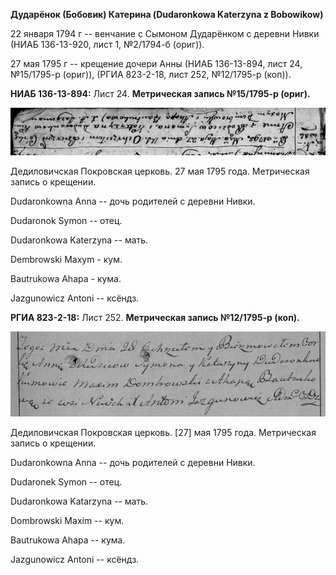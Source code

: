 **Дударёнок (Бобовик) Катерина (Dudaronkowa Katerzyna z Bobowikow)**

22 января 1794 г -- венчание с Сымоном Дударёнком с деревни Нивки (НИАБ
136-13-920, лист 1, №2/1794-б (ориг)).

27 мая 1795 г -- крещение дочери Анны (НИАБ 136-13-894, лист 24,
№15/1795-р (ориг)), (РГИА 823-2-18, лист 252, №12/1795-р (коп)).

**НИАБ 136-13-894:** Лист 24. **Метрическая запись №15/1795-р (ориг).**

![](./media/850e9e41794f03adcb18722a223f426d7dddb6c7.png)

Дедиловичская Покровская церковь. 27 мая 1795 года. Метрическая запись о
крещении.

Dudaronkowna Anna -- дочь родителей с деревни Нивки.

Dudaronоk Symon -- отец.

Dudaronkowa Katerzyna -- мать.

Dembrowski Maxym - кум.

Bautrukowa Ahapa - кума.

Jazgunowicz Antoni -- ксёндз.

**РГИА 823-2-18:** Лист 252. **Метрическая запись №12/1795-р (коп).**

![](./media/91e012149fc0938f38889ff0072165cf5587c952.png)

Дедиловичская Покровская церковь. \[27\] мая 1795 года. Метрическая
запись о крещении.

Dudaronkowna Anna -- дочь родителей с деревни Нивки.

Dudaronek Symon -- отец.

Dudaronkowa Katarzyna -- мать.

Dombrowski Maxim -- кум.

Bautrukowa Ahapa -- кума.

Jazgunowicz Antoni -- ксёндз.
